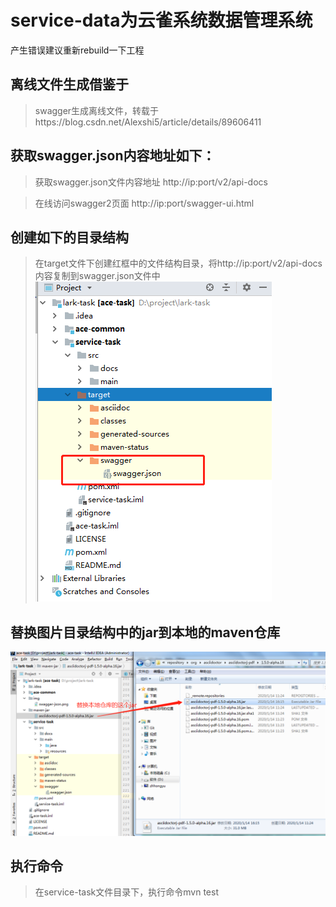 # service-data为云雀系统数据管理系统
产生错误建议重新rebuild一下工程
##  离线文件生成借鉴于  
> swagger生成离线文件，转载于https://blog.csdn.net/Alexshi5/article/details/89606411  

##  获取swagger.json内容地址如下：    
> 获取swagger.json文件内容地址 http://ip:port/v2/api-docs  

> 在线访问swagger2页面 http://ip:port/swagger-ui.html  

## 创建如下的目录结构  
> 在target文件下创建红框中的文件结构目录，将http://ip:port/v2/api-docs内容复制到swagger.json文件中  
![image](https://github.com/hollykunge/service-data/blob/master/img/swagger-json.png)  

## 替换图片目录结构中的jar到本地的maven仓库  
  ![image](https://github.com/hollykunge/service-data/blob/master/img/maven-jar.png)
## 执行命令  
> 在service-task文件目录下，执行命令mvn test


